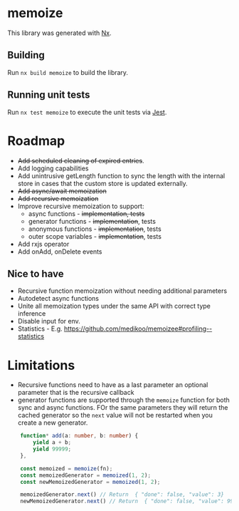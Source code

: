 # memoize

This library was generated with [Nx](https://nx.dev).

## Building

Run `nx build memoize` to build the library.

## Running unit tests

Run `nx test memoize` to execute the unit tests via [Jest](https://jestjs.io).

# Roadmap

-   ~~Add scheduled cleaning of expired entries~~.
-   Add logging capabilities
-   Add unintrusive getLength function to sync the length with the internal store in cases that the custom store is updated externally.
-   ~~Add async/await memoization~~
-   ~~Add recursive memoization~~
-   Improve recursive memoization to support:
    -   async functions - ~~implementation, tests~~
    -   generator functions - ~~implementation~~, tests
    -   anonymous functions - ~~implementation~~, tests
    -   outer scope variables - ~~implementation~~, tests
-   Add rxjs operator
-   Add onAdd, onDelete events

## Nice to have

-   Recursive function memoization without needing additional parameters
-   Autodetect async functions
-   Unite all memoization types under the same API with correct type inference
-   Disable input for env.
-   Statistics - E.g. https://github.com/medikoo/memoizee#profiling--statistics

# Limitations

-   Recursive functions need to have as a last parameter an optional parameter that is the recursive callback
-   generator functions are supported through the `memoize` function for both sync and async functions. FOr the same parameters they will return the cached generator so the `next` value will not be restarted when you create a new generator.

```typescript
    function* add(a: number, b: number) {
        yield a + b;
        yield 99999;
    },

    const memoized = memoize(fn);
    const memoizedGenerator = memoized(1, 2);
    const newMemoizedGenerator = memoized(1, 2);

    memoizedGenerator.next() // Return  { "done": false, "value": 3}
    newMemoizedGenerator.next() // Return  { "done": false, "value": 99999}
```

